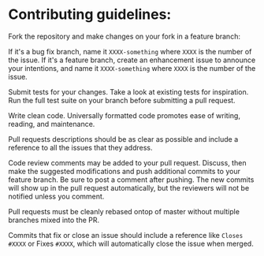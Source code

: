 # Contributing guidelines:

Fork the repository and make changes on your fork in a feature branch:

If it's a bug fix branch, name it `XXXX-something` where `XXXX` is the number of the issue.
If it's a feature branch, create an enhancement issue to announce your intentions, and name it `XXXX-something` where
`XXXX` is the number of the issue.

Submit tests for your changes. Take a look at existing tests for inspiration.
Run the full test suite on your branch before submitting a pull request.

Write clean code. Universally formatted code promotes ease of writing, reading, and maintenance.

Pull requests descriptions should be as clear as possible and include a reference to all the issues that they address.

Code review comments may be added to your pull request. Discuss, then make the suggested modifications and push additional
commits to your feature branch. Be sure to post a comment after pushing. The new commits will show up in the pull request
automatically, but the reviewers will not be notified unless you comment.

Pull requests must be cleanly rebased ontop of master without multiple branches mixed into the PR.

Commits that fix or close an issue should include a reference like `Closes #XXXX` or Fixes `#XXXX`, which will automatically close the issue 
when merged.
